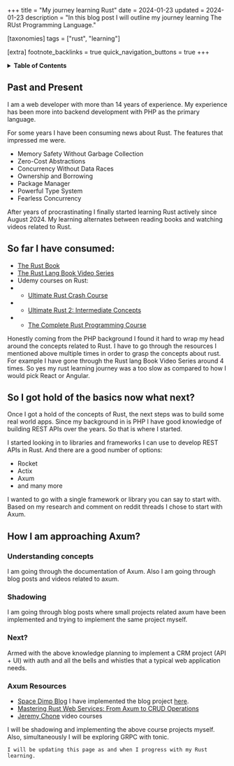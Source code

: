 +++
title = "My journey learning Rust"
date = 2024-01-23
updated = 2024-01-23
description = "In this blog post I will outline my journey learning The RUst Programming Language."

[taxonomies]
tags = ["rust", "learning"]

[extra]
footnote_backlinks = true
quick_navigation_buttons = true
+++

<details>
    <summary><b>Table of Contents</b></summary>
    <!-- toc -->
</details>

## Past and Present
I am a web developer with more than 14 years of experience.
My experience has been more into backend development with PHP as the primary language.

For some years I have been consuming news about Rust. The features that impressed me were.
- Memory Safety Without Garbage Collection
- Zero-Cost Abstractions
- Concurrency Without Data Races 
- Ownership and Borrowing
- Package Manager
- Powerful Type System
- Fearless Concurrency

After years of procrastinating I finally started learning Rust actively since August 2024.
My learning alternates between reading books and watching videos related to Rust.

## So far I have consumed:
- [The Rust Book](https://doc.rust-lang.org/book/)
- [The Rust Lang Book Video Series](https://www.youtube.com/playlist?list=PLai5B987bZ9CoVR-QEIN9foz4QCJ0H2Y8)
- Udemy courses on Rust:
- - [Ultimate Rust Crash Course](https://www.udemy.com/course/ultimate-rust-crash-course/)
- - [Ultimate Rust 2: Intermediate Concepts](https://www.udemy.com/course/ultimate-rust-2/)
- - [The Complete Rust Programming Course](https://www.udemy.com/course/rust-programming-the-complete-guide/)

Honestly coming from the PHP background I found it hard to wrap my head around the concepts related to Rust.
I have to go through the resources I mentioned above multiple times in order to grasp the concepts about rust.
For example I have gone through the Rust lang Book Video Series around 4 times.
So yes my rust learning journey was a too slow as compared to how I would pick React or Angular.

## So I got hold of the basics now what next?
Once I got a hold of the concepts of Rust, the next steps was to build some real world apps.
Since my background in is PHP I have good knowledge of building REST APIs over the years.
So that is where I started.

I started looking in to libraries and frameworks I can use to develop REST APIs in Rust.
And there are a good number of options:
- Rocket
- Actix
- Axum
- and many more

I wanted to go with a single framework or library you can say to start with.
Based on my research and comment on reddit threads I chose to start with Axum.

## How I am approaching Axum?
### Understanding concepts
I am going through the documentation of Axum. Also I am going through blog posts and videos related to axum.
### Shadowing
I am going through blog posts where small projects related axum have been implemented and trying to implement the same project myself.
### Next?
Armed with the above knowledge planning to implement a CRM project (API + UI) with auth and all the bells and whistles that a typical web application needs.
### Axum Resources
- [Space Dimp Blog](https://spacedimp.com/blog/using-rust-axum-postgresql-and-tokio-to-build-a-blog/) I have implemented the blog project [here](https://github.com/nbaig-dev/spacedimp-blog).
- [Mastering Rust Web Services: From Axum to CRUD Operations](https://www.youtube.com/watch?v=JUWSy9pXgMQ)
- [Jeremy Chone](https://www.youtube.com/watch?v=XZtlD_m59sM) video courses

I will be shadowing and implementing the above course projects myself.
Also, simultaneously I will be exploring GRPC with tonic.

`I will be updating this page as and when I progress with my Rust learning.`
